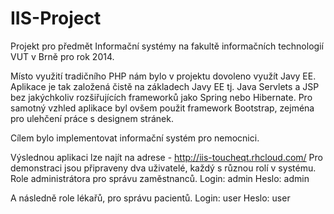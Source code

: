 IIS-Project
===========

Projekt pro předmět Informační systémy na fakultě informačních technologií VUT v Brně pro rok 2014.

Místo využití tradičního PHP nám bylo v projektu dovoleno využít Javy EE. Aplikace je tak založená čistě na základech Javy EE tj. Java Servlets a JSP bez jakýchkoliv rozšiřujících frameworků jako Spring nebo Hibernate.
Pro samotný vzhled aplikace byl ovšem použit framework Bootstrap, zejména pro ulehčení práce s designem stránek.

Cílem bylo implementovat informační systém pro nemocnici.

Výslednou aplikaci lze najít na adrese - http://iis-toucheqt.rhcloud.com/
Pro demonstraci jsou připraveny dva uživatelé, každý s různou rolí v systému. Role administrátora pro správu zaměstnanců.
Login: admin
Heslo: admin

A následně role lékařů, pro správu pacientů.
Login: user
Heslo: user
